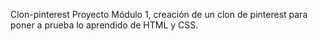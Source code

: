 Clon-pinterest
Proyecto Módulo 1, creación de un clon de pinterest para poner a prueba lo aprendido de HTML y CSS. 
